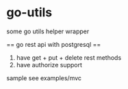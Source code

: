 # go-utils
some go utils helper wrapper

== go rest api with postgresql ==

1. have get + put + delete rest methods
1. have authorize support

sample see examples/mvc
